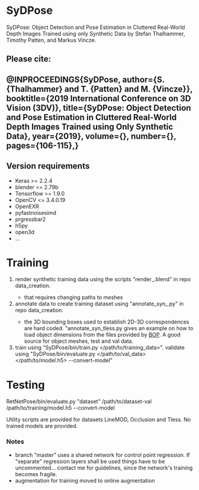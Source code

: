 # SyDPose

SyDPose: Object Detection and Pose Estimation in Cluttered Real-World Depth Images Trained using only Synthetic Data
by Stefan Thalhammer, Timothy Patten, and Markus Vincze.

Please cite:
---
@INPROCEEDINGS{SyDPose, author={S. {Thalhammer} and T. {Patten} and M. {Vincze}}, booktitle={2019 International Conference on 3D Vision (3DV)}, title={SyDPose: Object Detection and Pose Estimation in Cluttered Real-World Depth Images Trained using Only Synthetic Data}, year={2019}, volume={}, number={}, pages={106-115},} 
---

## Version requirements

* Keras >= 2.2.4
* blender <= 2.79b
* Tensorflow >= 1.9.0
* OpenCV <= 3.4.0.19
* OpenEXR
* pyfastnoisesimd
* prgressbar2
* h5py
* open3d
* ...

# Training
1) render synthetic training data using the scripts "render_<dataset>.blend" in repo data\_creation.
   - that requires changing paths to meshes
2) annotate data to create training dataset using "annotate\_syn\_<dataset>.py" in repo data\_creation.
   - the 3D bounding boxes used to establish 2D-3D correspondences are hard coded. "annotate\_syn\_tless.py gives an example on how to load object dimensions from the files provided by [BOP](https://bop.felk.cvut.cz/home/). A good source for object meshes, test and val data.
3) train using "SyDPose/bin/train.py <dataset> </path/to/training\_data>".
   validate using "SyDPose/bin/evaluate.py <dataset> </path/to/val\_data> </path/to/model.h5> --convert-model"

# Testing
RetNetPose/bin/evaluate.py "dataset" /path/to/dataset-val /path/to/training/model.h5 --convert-model

Utility scripts are provided for datasets LineMOD, Occlusion and Tless. No trained models are provided.

### Notes
* branch "master" uses a shared network for control point regression. If "separate" regression layers shall be used things have to be uncommented... contact me for guidelines, since the network's training becomes fragile.
* augmentation for training moved to online augmentation
